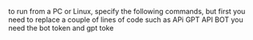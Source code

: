 to run from a PC or Linux, specify the following commands, but first you need to replace a couple of lines of code such as APi GPT API BOT you need the bot token and gpt toke
